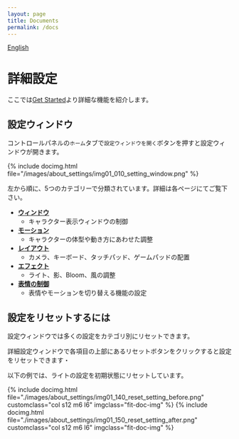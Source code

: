 ```yaml
---
layout: page
title: Documents
permalink: /docs
---
```


[English](./en/docs)

# 詳細設定

ここでは[Get Started](./get_started)より詳細な機能を紹介します。

## 設定ウィンドウ

コントロールパネルの`ホーム`タブで`設定ウィンドウを開く`ボタンを押すと設定ウィンドウが開きます。

{% include docimg.html file="/images/about_settings/img01_010_setting_window.png" %}

左から順に、5つのカテゴリーで分類されています。詳細は各ページにてご覧下さい。

* **[ウィンドウ](./docs/window)**
    - キャラクター表示ウィンドウの制御
* **[モーション](./docs/motion)**
    - キャラクターの体型や動き方にあわせた調整
* **[レイアウト](./docs/layout)**
    - カメラ、キーボード、タッチパッド、ゲームパッドの配置
* **[エフェクト](./docs/effects)**
    - ライト、影、Bloom、風の調整
* **[表情の制御](./docs/expressions)**
    - 表情やモーションを切り替える機能の設定

## 設定をリセットするには

設定ウィンドウでは多くの設定をカテゴリ別にリセットできます。

詳細設定ウィンドウで各項目の上部にあるリセットボタンをクリックすると設定をリセットできます・

以下の例では、ライトの設定を初期状態にリセットしています。

<div class="row">
{% include docimg.html file="./images/about_settings/img01_140_reset_setting_before.png" customclass="col s12 m6 l6" imgclass="fit-doc-img" %}
{% include docimg.html file="./images/about_settings/img01_150_reset_setting_after.png" customclass="col s12 m6 l6" imgclass="fit-doc-img" %}
</div>
